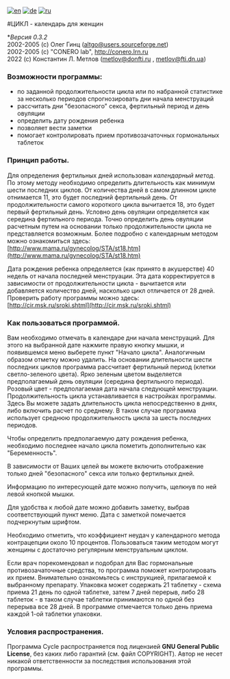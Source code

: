 [![en](https://img.shields.io/badge/lang-en-red.svg)](README.md)
[![de](https://img.shields.io/badge/lang-de-green.svg)](README.de.md)
[![ru](https://img.shields.io/badge/lang-ru-yellow.svg)](README.ru.md)

#ЦИКЛ - календарь для женщин

**Версия 0.3.2*  
2002-2005 (c) Олег Гинц (altgo@users.sourceforge.net)  
2002-2005 (c) "CONERO lab", http://conero.lrn.ru  
2022 (c) Константин Л. Метлов (metlov@donfti.ru , metlov@fti.dn.ua)  

### Возможности программы:

*   по заданной продолжительности цикла или по набранной статистике за несколько периодов спрогнозировать дни начала менструаций
*   рассчитать дни "безопасного" секса, фертильный период и день овуляции
*   определить дату рождения ребенка
*   позволяет вести заметки
*   помогает контролировать прием противозачаточных гормональных таблеток

### Принцип работы.

Для определения фертильных дней использован _календарный метод_. По этому методу необходимо определить длительность как минимум шести последних циклов. От количества дней в самом длинном цикле отнимается 11, это будет последний фертильный день. От продолжительности самого короткого цикла вычитается 18, это будет первый фертильный день. Условно день овуляции определяется как середина фертильного периода. Точно определить день овуляции расчетным путем на основании только продолжительности цикла не представляется возможным. Более подробно с календарным методом можно ознакомиться здесь: [http://www.mama.ru/gynecolog/STA/st18.htm](http://www.mama.ru/gynecolog/STA/st18.htm)

Дата рождения ребенка определяется (как принято в акушерстве) 40 недель от начала последней менструации. Эта дата корректируется в зависимости от продолжительности цикла - вычитается или добавляется количество дней, насколько цикл отличается от 28 дней. Проверить работу программы можно здесь: [http://cir.msk.ru/sroki.shtml](http://cir.msk.ru/sroki.shtml)

### Как пользоваться программой.

Вам необходимо отмечать в календаре дни начала менструаций. Для этого на выбранной дате нажмите правую кнопку мышки, и появившемся меню выберете пункт "Начало цикла". Аналогичным образом отметку можно удалить. На основании длительности шести последних циклов программа рассчитает фертильный период (клетки светло-зеленого цвета). Ярко зеленым цветом выделяется предполагаемый день овуляции (середина фертильного периода). Розовый цвет - предполагаемая дата начала следующей менструации. Продолжительность цикла устанавливается в настройках программы. Здесь Вы можете задать длительность цикла непосредственно в днях, либо включить расчет по среднему. В таком случае программа использует среднюю продолжительность цикла за шесть последних периодов.

Чтобы определить предполагаемую дату рождения ребенка, необходимо последнее начало цикла пометить дополнительно как "Беременность".

В зависимости от Ваших целей вы можете включить отображение только дней "безопасного" секса или только фертильных дней.

Информацию по интересующей дате можно получить, щелкнув по ней левой кнопкой мышки.

Для удобства к любой дате можно добавить заметку, выбрав соответствующий пункт меню. Дата с заметкой помечается подчеркнутым шрифтом.

Необходимо отметить, что коэффициент неудач у календарного метода контрацепции около 10 процентов. Пользоваться таким методом могут женщины с достаточно регулярным менструальным циклом.

Если врач порекомендовал и подобрал для Вас гормональные противозачаточные средства, то программа поможет контролировать их прием. Внимательно ознакомьтесь с инструкцией, прилагаемой к выбранному препарату. Упаковка может содержать 21 таблетку - схема приема 21 день по одной таблетке, затем 7 дней перерыв, либо 28 таблеток - в таком случае таблетки принимаются по одной без перерыва все 28 дней. В программе отмечается только день приема каждой 1-ой таблетки упаковки.

### Условия распространения.

Программа Cycle распространяется под лицензией **GNU General Public License**, без каких либо гарантий (см. файл COPYRIGHT). Автор не несет никакой ответственности за последствия использования этой программы.
